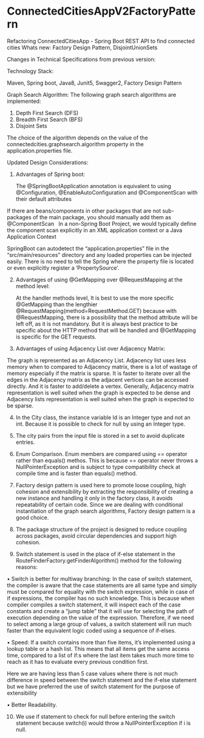 # ConnectedCitiesAppV2FactoryPattern

Refactoring ConnectedCitiesApp - Spring Boot REST API to find connected cities
Whats new: Factory Design Pattern, DisjointUnionSets


Changes in Technical Specifications from previous version:

Technology Stack:

Maven, Spring boot, Java8, Junit5, Swagger2, Factory Design Pattern

Graph Search Algorithm:
The following graph search algorithms are implemented:
1.	Depth First Search (DFS) 
2.	Breadth First Search (BFS)
3.	Disjoint Sets

The choice of the algorithm depends on the value of the connectedcities.graphsearch.algorithm property in the application.properties file. 


Updated Design Considerations:

1.	Advantages of Spring boot:

    The @SpringBootApplication annotation is equivalent to using     @Configuration, @EnableAutoConfiguration and @ComponentScan with their default attributes

If there are beans/components in other packages that are not sub-packages of the main package, you should manually add them as @ComponentScan
 
In a non-Spring Boot Project, we would typically define the component scan explicitly in an XML application context or a Java Application Context

SpringBoot can autodetect the “application.properties” file in the “src/main/resources” directory and any loaded properties can be injected easily. There is no need to tell the Spring where the property file is located or even explicitly register a ‘PropertySource’. 

2.	Advantages of using @GetMapping over @RequestMapping at the method level:
               
     At the handler methods level,  It is best to use the more specific @GetMapping than the lengthier @RequestMapping(method=RequestMethod.GET) because with @RequestMapping, there is a possibility that the method attribute will be left off, as it is not mandatory.
But it is always best practice to be specific about the HTTP method that will be handled and @GetMapping is specific for the GET requests.


3.	Advantages of using Adjacency List over Adjacency Matrix:
                       
 The graph is represented as an Adjacency List. Adjacency list uses less memory when to compared to Adjacency matrix, there is a lot of wastage of memory especially if the matrix is sparse.
It is faster to iterate over all the edges in the Adjacency matrix as the adjacent vertices can be accessed directly.
And it is faster to add/delete a vertex.
Generally, Adjacency matrix representation is well suited when the graph is expected to be dense and Adjacency lists representation is well suited when the graph is expected to be sparse.

4.	In the City class, the instance variable Id is an Integer type and not an int. Because it is possible to check for null by using an Integer type.

5.	The city pairs from the input file is stored in a set to avoid duplicate entries.

6.	Enum Comparison. Enum members are compared using == operator rather than equals() methos. This is because == operator never throws a NullPointerException and is subject to type compatibility check at compile time and is faster than equals() method.

7.	Factory design pattern is used here to promote loose coupling, high cohesion and extensibility by extracting the responsibility of creating a new instance and handling it only in the factory class, it avoids repeatability of certain code. Since we are dealing with conditional instantiation of the graph search algorithms, Factory design pattern is a good choice.

8.	The package structure of the project is designed to reduce coupling across packages, avoid circular dependencies and support high cohesion.

9.	Switch statement is used in the place of if-else statement in the RouteFinderFactory.getFinderAlgorithm() method for the following reasons:

•	Switch is better for multiway branching: In the case of switch statement, the compiler is aware that the case statements are all same type and simply must be compared for equality with the switch expression, while in case of if expressions, the compiler has no such knowledge. This is because when compiler compiles a switch statement, it will inspect each of the case constants and create a “jump table” that it will use for selecting the path of execution depending on the value of the expression. Therefore, if we need to select among a large group of values, a switch statement will run much faster than the equivalent logic coded using a sequence of if-elses.

•	Speed:  If a switch contains more than five items, it’s implemented using a lookup table or a hash list. This means that all items get the same access time, compared to a list of if:s where the last item takes much more time to reach as it has to evaluate every previous condition first.

Here we are having less than 5 case values where there is not much difference in speed between the switch statement and the if-else statement but we have preferred the use of switch statement for the purpose of extensibility

•	Better Readability.



10.	We use if statement to check for null before entering the switch statement because switch(i) would throw a NullPointerException if i is null.
